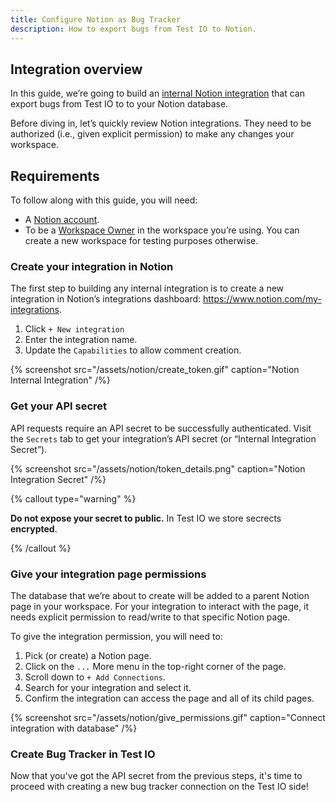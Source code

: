 ```yaml
---
title: Configure Notion as Bug Tracker
description: How to export bugs from Test IO to Notion.
---
```


## Integration overview

In this guide, we’re going to build an [internal Notion integration](https://developers.notion.com/docs/getting-started#internal-integrations) that can export bugs from Test IO to to your Notion database.

Before diving in, let’s quickly review Notion integrations. They need to be authorized (i.e., given explicit permission) to make any changes your workspace.

## Requirements

To follow along with this guide, you will need:

- A [Notion account](https://www.notion.so/signup).
- To be a [Workspace Owner](https://www.notion.so/help/add-members-admins-guests-and-groups) in the workspace you’re using. You can create a new workspace for testing purposes otherwise.

### Create your integration in Notion

The first step to building any internal integration is to create a new integration in Notion’s integrations dashboard: https://www.notion.com/my-integrations.

1. Click `+ New integration`
2. Enter the integration name.
3. Update the `Capabilities` to allow comment creation.

{% screenshot src="/assets/notion/create_token.gif" caption="Notion Internal Integration" /%}

### Get your API secret

API requests require an API secret to be successfully authenticated. Visit the `Secrets` tab to get your integration’s API secret (or “Internal Integration Secret”).

{% screenshot src="/assets/notion/token_details.png" caption="Notion Integration Secret" /%}

{% callout type="warning" %}

**Do not expose your secret to public.** In Test IO we store secrects **encrypted**.

{% /callout %}

### Give your integration page permissions

The database that we’re about to create will be added to a parent Notion page in your workspace. For your integration to interact with the page, it needs explicit permission to read/write to that specific Notion page.

To give the integration permission, you will need to:

1. Pick (or create) a Notion page.
2. Click on the `...` More menu in the top-right corner of the page.
3. Scroll down to `+ Add Connections`.
4. Search for your integration and select it.
5. Confirm the integration can access the page and all of its child pages.

{% screenshot src="/assets/notion/give_permissions.gif" caption="Connect integration with database" /%}

### Create Bug Tracker in Test IO

Now that you've got the API secret from the previous steps, it's time to proceed with creating a new bug tracker connection on the Test IO side!

